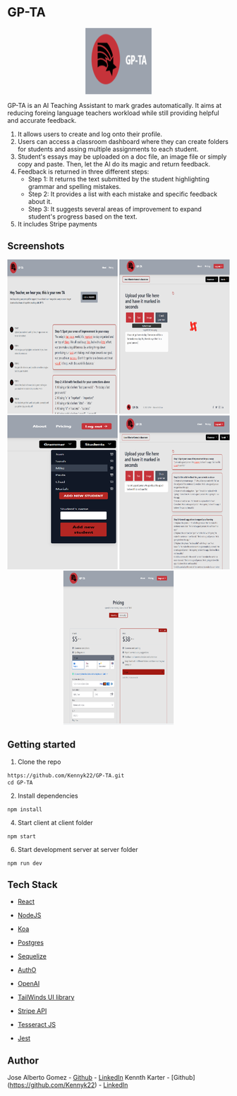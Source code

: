 # GP-TA


<p align="center">
  <img src="Images/LOGO.png" width="150" height="150"/>
</p>

GP-TA is an AI Teaching Assistant to mark grades automatically. It aims at reducing foreing language teachers workload while still providing helpful and accurate feedback.


1. It allows users to create and log onto their profile. 
2. Users can access a classroom dashboard where they can create folders for students and assing multiple assignments to each student. 
3. Student's essays may be uploaded on a doc file, an image file or simply copy and paste. Then, let the AI do its magic and return feedback.
4. Feedback is returned in three different steps:
      - Step 1: It returns the text submitted by the student highlighting grammar and spelling mistakes.
      - Step 2: It provides a list with each mistake and specific feedback about it.
      - Step 3: It suggests several areas of improvement to expand student's progress based on the text. 
 5. It includes Stripe payments 


## Screenshots

<p align="center">
  <img src="Images/Landing.png" width="250" height="350"/>
  <img src="Images/loading.png" width="250" height="350"/>
  <img src="Images/StudentList.png" width="250" height="350"/>
  <img src="Images/Feedback.png" width="250" height="350"/>
  <img src="Images/Payments.png" width="250" height="350"/>

</p>


## Getting started

1. Clone the repo

```
https://github.com/Kennyk22/GP-TA.git
cd GP-TA
```

2. Install dependencies
```
npm install
```
4. Start client at client folder

```
npm start

```
6. Start development server at server folder
```
npm run dev

```
## Tech Stack

* [React](https://reactjs.org/)
* [NodeJS](https://nodejs.org/en/)
* [Koa](https://koajs.com/)
* [Postgres](https://www.postgresql.org/)
* [Sequelize](https://sequelize.org/)

* [AuthO](https://auth0.com/)
* [OpenAI](https://openai.com/api/)

* [TailWinds UI library](https://tailwindcss.com/)
* [Stripe API](https://stripe.com/)
* [Tesseract JS](https://tesseract.projectnaptha.com/)

* [Jest](https://jestjs.io/)



## Author
Jose Alberto Gomez - [Github](https://github.com/Josequesada9393) - [LinkedIn](https://www.linkedin.com/in/jose-alberto-gomez/)
Kennth Karter - [Github] (https://github.com/Kennyk22) - [LinkedIn](https://www.linkedin.com/in/kenneth-karter-253a89265/)
